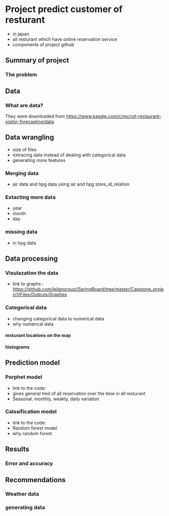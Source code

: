 # Project predict customer of resturant 
- in japan
- all resturant which have online reservation service
- components of project github
## Summary of project
### The problem
## Data
### What are data?
They were downloaded from https://www.kaggle.com/c/recruit-restaurant-visitor-forecasting/data.

## Data wrangling
- size of files
- extracing data instead of dealing with categorical data
- generating more features
### Merging data
- air data and hpg data using air and hpg store_id_relation
### Extacting more data
- year
- month
- day
### missing data
- in hpg data
## Data processing
### Visulazation the data
- link to graphs : https://github.com/leilanorouzi/SpringBoard/tree/master/Capstone_project1/Files/Outputs/Graphes
### Categorical data
- changing categorical data to numerical data
- why numerical data
#### resturant locations on the map
#### histograms
## Prediction model
### Porphet model
- link to the code: 
- gives general tred of all reservation over the time in all resturant
- Seasonal, monthly, weakly, daily variation
### Calssification model
- link to the code: 
- Random forest model
- why random forest
## Results
### Error and accuracy
## Recommendations
### Weather data
### generating data
